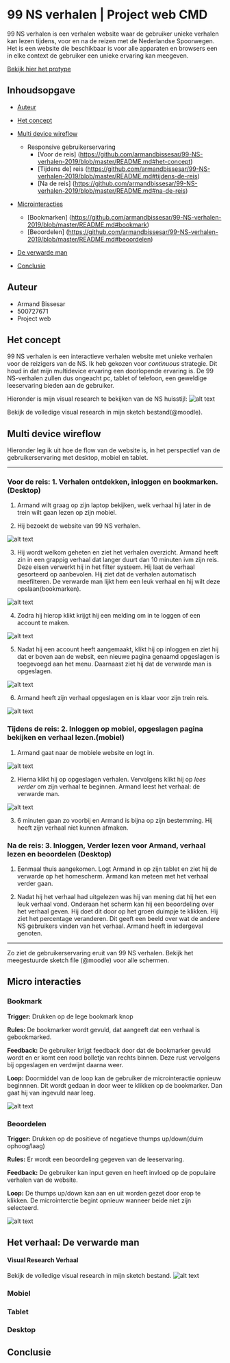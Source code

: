 # 99 NS verhalen | Project web CMD 

99 NS verhalen is een verhalen website waar de gebruiker unieke verhalen kan lezen tijdens, voor en na de reizen met de Nederlandse Spoorwegen.  Het is een website die beschikbaar is voor alle apparaten en browsers een in elke context de gebruiker een unieke ervaring kan meegeven. 

[Bekijk hier het protype](https://armandbissesar.github.io/99-NS-verhalen-2019/index.html)


## Inhoudsopgave

* [Auteur](https://github.com/armandbissesar/99-NS-verhalen-2019/blob/master/README.md#auteur)
* [Het concept](https://github.com/armandbissesar/99-NS-verhalen-2019/blob/master/README.md#het-concept)
* [Multi device wireflow](https://github.com/armandbissesar/99-NS-verhalen-2019/blob/master/README.md#multi-device-wireflow)
    * Responsive gebruikerservaring 
        * [Voor de reis] (https://github.com/armandbissesar/99-NS-verhalen-2019/blob/master/README.md#het-concept)
        * [Tijdens de] reis (https://github.com/armandbissesar/99-NS-verhalen-2019/blob/master/README.md#tijdens-de-reis)
        * [Na de reis] (https://github.com/armandbissesar/99-NS-verhalen-2019/blob/master/README.md#na-de-reis)

* [Microinteracties](https://github.com/armandbissesar/99-NS-verhalen-2019/blob/master/README.md#micro-interacties)
    * [Bookmarken] (https://github.com/armandbissesar/99-NS-verhalen-2019/blob/master/README.md#bookmark)
    * [Beoordelen] (https://github.com/armandbissesar/99-NS-verhalen-2019/blob/master/README.md#beoordelen)
* [De verwarde man](https://github.com/armandbissesar/99-NS-verhalen-2019/blob/master/README.md#het-verhaal-de-verwarde-man)
* [Conclusie](https://github.com/armandbissesar/99-NS-verhalen-2019/blob/master/README.md#conclusie)


## Auteur

* Armand Bissesar<br>
* 500727671<br>
* Project web<br>

## Het concept

99 NS verhalen is een interactieve verhalen website met unieke verhalen voor de reizigers van de NS. Ik heb gekozen voor *continuous* strategie. Dit houd in dat mijn multidevice ervaring een doorlopende ervaring is. De 99 NS-verhalen zullen dus ongeacht pc, tablet of telefoon, een geweldige leeservaring bieden aan de gebruiker.

Hieronder is mijn visual research te bekijken van de NS huisstijl:
![alt text](images/readme/nshuisstijl.png "NS-huisstijl")

Bekijk de volledige visual research in mijn sketch bestand(@moodle).

## Multi device wireflow

Hieronder leg ik uit hoe de flow van de website is, in het perspectief van de gebruikerservaring met desktop, mobiel en tablet.

---

### Voor de reis: **1. Verhalen ontdekken, inloggen en bookmarken.(Desktop)**

1. Armand wilt graag op zijn laptop bekijken, welk verhaal hij later in de trein wilt gaan lezen op zijn mobiel. 

2. Hij bezoekt de website van 99 NS verhalen.

![alt text](images/readme/desktop/1.png "Overzichtpagina-uitgelogd")

3. Hij wordt welkom geheten en ziet het verhalen overzicht. Armand heeft zin in een grappig verhaal dat langer duurt dan 10 minuten ivm zijn reis. Deze eisen verwerkt
hij in het filter systeem. Hij laat de verhaal gesorteerd op aanbevolen. Hij ziet dat de verhalen automatisch meefilteren. De verwarde man lijkt hem een leuk
verhaal en hij wilt deze opslaan(bookmarken).

![alt text](images/readme/desktop/2.png "melding")

4. Zodra hij hierop klikt krijgt hij een melding om in te loggen of een account te maken.

![alt text](images/readme/desktop/3.png "account maken")

5. Nadat hij een account heeft aangemaakt, klikt hij op inloggen en ziet hij dat er boven aan de websit, een nieuwe pagina genaamd opgeslagen is toegevoegd aan het menu.
Daarnaast ziet hij dat de verwarde man is opgeslagen.

![alt text](images/readme/desktop/4.png "ingelogd")

6. Armand heeft zijn verhaal opgeslagen en is klaar voor zijn trein reis.

![alt text](images/readme/desktop/5.png "verhaal opgeslagen")


### Tijdens de reis: **2. Inloggen op mobiel, opgeslagen pagina bekijken en verhaal lezen.(mobiel)**

1. Armand gaat naar de mobiele website en logt in.

![alt text](images/readme/mobiel/1.png "Overzichtpagina-mobiel-inlog")

2. Hierna klikt hij op opgeslagen verhalen. Vervolgens klikt hij op *lees verder* om zijn verhaal te beginnen.
Armand leest het verhaal: de verwarde man.

![alt text](images/readme/mobiel/2.png "Overzichtpagina-mobiel-inlog")

3. 6 minuten gaan zo voorbij en Armand is bijna op zijn bestemming. Hij heeft zijn verhaal niet kunnen afmaken.

### Na de reis: **3. Inloggen, Verder lezen voor Armand, verhaal lezen en beoordelen (Desktop)**

1. Eenmaal thuis aangekomen. Logt Armand in op zijn tablet en ziet hij de verwarde op het homescherm. Armand kan meteen met het verhaal
verder gaan. 

2. Nadat hij het verhaal had uitgelezen was hij van mening dat hij het een leuk verhaal vond. Onderaan het scherm kan hij een beoordeling over het verhaal
geven. Hij doet dit door op het groen duimpje te klikken. Hij ziet het percentage veranderen. Dit geeft een beeld over wat de andere NS gebruikers vinden 
van het verhaal. Armand heeft in iedergeval genoten.

---

Zo ziet de gebruikerservaring eruit van 99 NS verhalen.
Bekijk het meegestuurde sketch file (@moodle) voor alle schermen.


## Micro interacties


### Bookmark

**Trigger:**
Drukken op de lege bookmark knop

**Rules:**
De bookmarker wordt gevuld, dat aangeeft dat een verhaal is gebookmarked.

**Feedback:**
De gebruiker krijgt feedback door dat de bookmarker gevuld wordt en er komt een rood bolletje van rechts binnen. 
Deze rust vervolgens bij opgeslagen en verdwijnt daarna weer.

**Loop:**
Doormiddel van de loop kan de gebruiker de microinteractie opnieuw beginnnen. 
Dit wordt gedaan in door weer te klikken op de bookmarker. 
Dan gaat hij van ingevuld naar leeg.

![alt text](images/readme/microinteracties/bookmark.gif "Bookmark")

### Beoordelen

**Trigger:**
Drukken op de positieve of negatieve thumps up/down(duim ophoog/laag)

**Rules:**
Er wordt een beoordeling gegeven van de leeservaring.

**Feedback:**
De gebruiker kan input geven en heeft invloed op de populaire verhalen van de website.

**Loop:**
De thumps up/down kan aan en uit worden gezet door erop te klikken.
De microinterctie begint opnieuw wanneer beide niet zijn selecteerd.

![alt text](images/readme/microinteracties/beoordelen.png "Beoordelen")

## Het verhaal: De verwarde man

#### Visual Research Verhaal
Bekijk de volledige visual research in mijn sketch bestand.
![alt text](images/readme/visualresearchverhaal.png "verhaalresearch")

### Mobiel

### Tablet

### Desktop

## Conclusie
